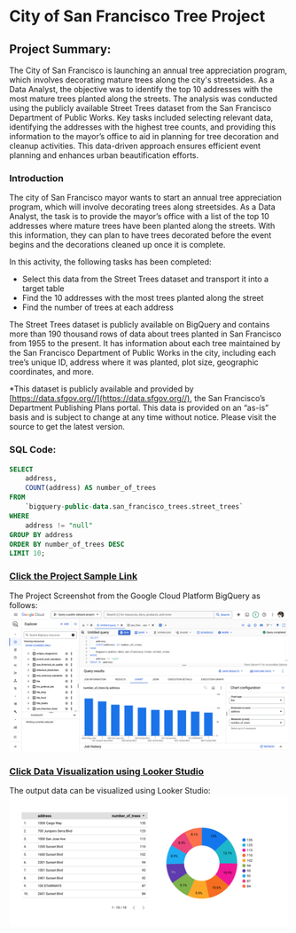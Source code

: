 # City of San Francisco Tree Project
## Project Summary:
The City of San Francisco is launching an annual tree appreciation program, which involves decorating mature trees along the city's streetsides. As a Data Analyst, the objective was to identify the top 10 addresses with the most mature trees planted along the streets. The analysis was conducted using the publicly available Street Trees dataset from the San Francisco Department of Public Works. Key tasks included selecting relevant data, identifying the addresses with the highest tree counts, and providing this information to the mayor’s office to aid in planning for tree decoration and cleanup activities. This data-driven approach ensures efficient event planning and enhances urban beautification efforts.

### Introduction
The city of San Francisco mayor wants to start an annual tree appreciation program, which will involve decorating trees along streetsides. As a Data Analyst, the task is to provide the mayor’s office with a list of the top 10 addresses where mature trees have been planted along the streets. With this information, they can plan to have trees decorated before the event begins and the decorations cleaned up once it is complete. 

In this activity, the following tasks has been completed: 
- Select this data from the Street Trees dataset and transport it into a target table
- Find the 10 addresses with the most trees planted along the street 
- Find the number of trees at each address

The Street Trees dataset is publicly available on BigQuery and contains more than 190 thousand rows of data about trees planted in San Francisco from 1955 to the present. It has information about each tree maintained by the San Francisco Department of Public Works in the city, including each tree’s unique ID, address where it was planted, plot size, geographic coordinates, and more.

*This dataset is publicly available and provided by  
[https://data.sfgov.org//](https://data.sfgov.org//), the San Francisco’s Department Publishing Plans portal. This data is provided on an “as-is” basis and is subject to change at any time without notice. Please visit the source to get the latest version.


### SQL Code:
```SQL
SELECT
    address,
    COUNT(address) AS number_of_trees
FROM
    `bigquery-public-data.san_francisco_trees.street_trees`
WHERE
    address != "null"
GROUP BY address
ORDER BY number_of_trees DESC
LIMIT 10;
```

### [Click the Project Sample Link](https://console.cloud.google.com/bigquery?ws=!1m7!1m6!12m5!1m3!1squery-a-public-dataset-azizul!2sus-central1!3se96f6e27-61e4-450f-a292-e7b075f12816!2e1)

The Project Screenshot from the Google Cloud Platform BigQuery as follows:
![Screenshot](https://github.com/snmhoque123/Google_Cloud_BigQuery/blob/main/Sample_Screenshot.png)


### [Click Data Visualization using Looker Studio](https://lookerstudio.google.com/s/rFbjzR-CrzU)

The output data can be visualized using Looker Studio:
![](https://github.com/snmhoque123/Google_Cloud_BigQuery/blob/main/Data_visualization.png)


